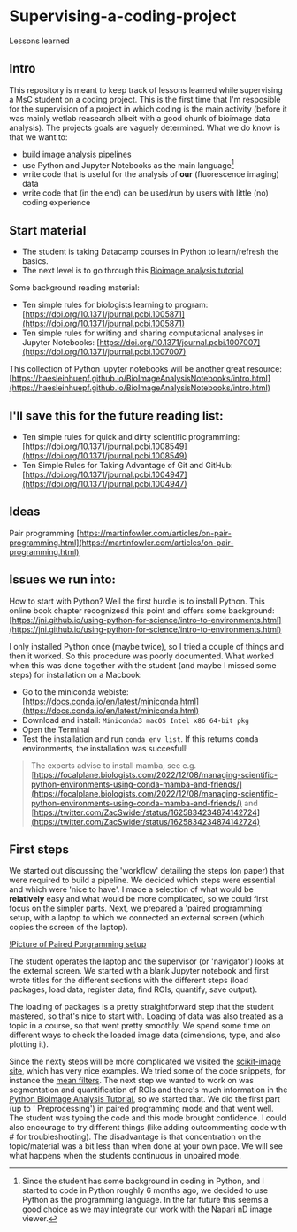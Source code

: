 # Supervising-a-coding-project
Lessons learned


## Intro

This repository is meant to keep track of lessons learned while supervising a MsC student on a coding project. This is the first time that I'm resposible for the supervision of a project in which coding is the main activity (before it was mainly wetlab reasearch albeit with a good chunk of bioimage data analysis). The projects goals are vaguely determined. What we do know is that we want to:

- build image analysis pipelines
- use Python and Jupyter Notebooks as the main language[^1]
- write code that is useful for the analysis of **our** (fluorescence imaging) data
- write code that (in the end) can be used/run by users with little (no) coding experience

[^1]: Since the student has some background in coding in Python, and I started to code in Python roughly 6 months ago, we decided to use Python as the programming language. In the far future this seems a good choice as we may integrate our work with the Napari nD image viewer.



## Start material

- The student is taking Datacamp courses in Python to learn/refresh the basics.
- The next level is to go through this [Bioimage analysis tutorial](https://github.com/WhoIsJack/python-bioimage-analysis-tutorial)

Some background reading material:

- Ten simple rules for biologists learning to program: [https://doi.org/10.1371/journal.pcbi.1005871](https://doi.org/10.1371/journal.pcbi.1005871)
- Ten simple rules for writing and sharing computational analyses in Jupyter Notebooks: [https://doi.org/10.1371/journal.pcbi.1007007](https://doi.org/10.1371/journal.pcbi.1007007)

This collection of Python jupyter notebooks will be another great resource: [https://haesleinhuepf.github.io/BioImageAnalysisNotebooks/intro.html](https://haesleinhuepf.github.io/BioImageAnalysisNotebooks/intro.html)



## I'll save this for the future reading list:

- Ten simple rules for quick and dirty scientific programming: [https://doi.org/10.1371/journal.pcbi.1008549](https://doi.org/10.1371/journal.pcbi.1008549)
- Ten Simple Rules for Taking Advantage of Git and GitHub: [https://doi.org/10.1371/journal.pcbi.1004947](https://doi.org/10.1371/journal.pcbi.1004947)


## Ideas

Pair programming [https://martinfowler.com/articles/on-pair-programming.html](https://martinfowler.com/articles/on-pair-programming.html)

## Issues we run into:

How to start with Python? Well the first hurdle is to install Python. This online book chapter recognizesd this point and offers some background: [https://jni.github.io/using-python-for-science/intro-to-environments.html](https://jni.github.io/using-python-for-science/intro-to-environments.html)

I only installed Python once (maybe twice), so I tried a couple of things and then it worked. So this procedure was poorly documented. What worked when this was done together with the student (and maybe I missed some steps) for installation on a Macbook:

- Go to the miniconda webiste: [https://docs.conda.io/en/latest/miniconda.html](https://docs.conda.io/en/latest/miniconda.html)
- Download and install: `Miniconda3 macOS Intel x86 64-bit pkg`
- Open the Terminal
- Test the installation and run `conda env list`. If this returns conda environments, the installation was succesfull!

> The experts advise to install mamba, see e.g. [https://focalplane.biologists.com/2022/12/08/managing-scientific-python-environments-using-conda-mamba-and-friends/](https://focalplane.biologists.com/2022/12/08/managing-scientific-python-environments-using-conda-mamba-and-friends/) and [https://twitter.com/ZacSwider/status/1625834234874142724](https://twitter.com/ZacSwider/status/1625834234874142724)

## First steps

We started out discussing the 'workflow' detailing the steps (on paper) that were required to build a pipeline. We decided which steps were essential and which were 'nice to have'. I made a selection of what would be __relatively__ easy and what would be more complicated, so we could first focus on the simpler parts.
Next, we prepared a 'paired programming' setup, with a laptop to which we connected an external screen (which copies the screen of the laptop).

[!Picture of Paired Porgramming setup](setup.png)

The student operates the laptop and the supervisor (or 'navigator') looks at the external screen. We started with a blank Jupyter notebook and first wrote titles for the different sections with the different steps (load packages, load data, register data, find ROIs, quantify, save output).

The loading of packages is a pretty straightforward step that the student mastered, so that's nice to start with. Loading of data was also treated as a topic in a course, so that went pretty smoothly. We spend some time on different ways to check the loaded image data (dimensions, type, and also plotting it).

Since the nexty steps will be more complicated we visited the [scikit-image site](https://scikit-image.org/docs/stable/auto_examples/), which has very nice examples. We tried some of the code snippets, for instance the [mean filters](https://scikit-image.org/docs/stable/auto_examples/filters/plot_rank_mean.html). The next step we wanted to work on was segmentation and quantification of ROIs and there's much information in the [Python BioImage Analysis Tutorial](https://github.com/WhoIsJack/python-bioimage-analysis-tutorial), so we started that. We did the first part (up to '
Preprocessing') in paired programming mode and that went well. The student was typing the code and this mode brought confidence. I could also encourage to try different things (like adding outcommenting code with # for troubleshooting). The disadvantage is that concentration on the topic/material was a bit less than when done at your own pace. We will see what happens when the students continuous in unpaired mode.












